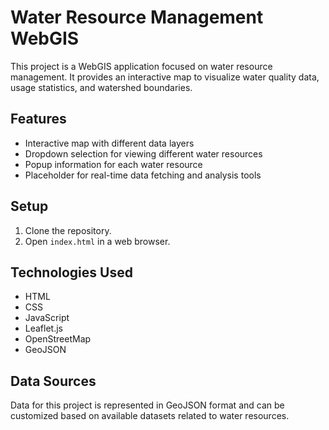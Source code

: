 # Water Resource Management WebGIS

This project is a WebGIS application focused on water resource management. It provides an interactive map to visualize water quality data, usage statistics, and watershed boundaries.

## Features

- Interactive map with different data layers
- Dropdown selection for viewing different water resources
- Popup information for each water resource
- Placeholder for real-time data fetching and analysis tools

## Setup

1. Clone the repository.
2. Open `index.html` in a web browser.

## Technologies Used

- HTML
- CSS
- JavaScript
- Leaflet.js
- OpenStreetMap
- GeoJSON

## Data Sources

Data for this project is represented in GeoJSON format and can be customized based on available datasets related to water resources.
